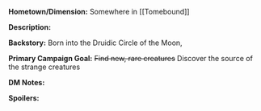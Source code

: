 **Hometown/Dimension:**    Somewhere in [[Tomebound]]

**Description:** 


**Backstory:**
Born into the Druidic Circle of the Moon, 

**Primary Campaign Goal:**   ~~Find new, rare creatures~~ Discover the source of the strange creatures


**DM Notes:**


**Spoilers:**